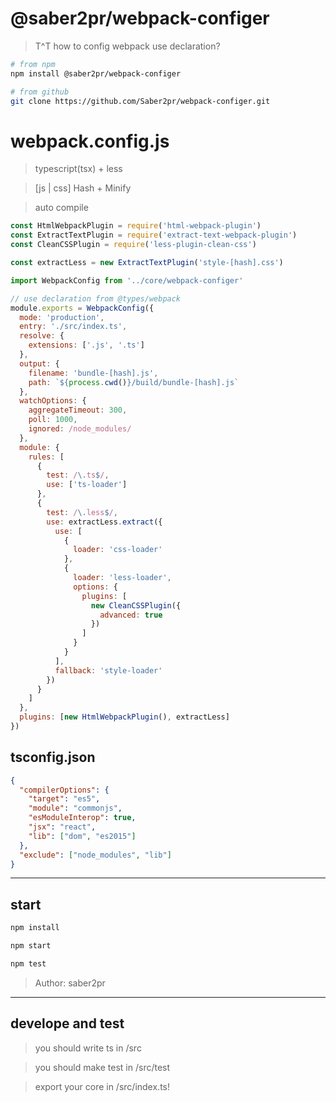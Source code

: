 # @saber2pr/webpack-configer

> T^T how to config webpack use declaration?

```bash
# from npm
npm install @saber2pr/webpack-configer

# from github
git clone https://github.com/Saber2pr/webpack-configer.git
```

# webpack.config.js

> typescript(tsx) + less

> [js | css] Hash + Minify

> auto compile

```js
const HtmlWebpackPlugin = require('html-webpack-plugin')
const ExtractTextPlugin = require('extract-text-webpack-plugin')
const CleanCSSPlugin = require('less-plugin-clean-css')

const extractLess = new ExtractTextPlugin('style-[hash].css')

import WebpackConfig from '../core/webpack-configer'

// use declaration from @types/webpack
module.exports = WebpackConfig({
  mode: 'production',
  entry: './src/index.ts',
  resolve: {
    extensions: ['.js', '.ts']
  },
  output: {
    filename: 'bundle-[hash].js',
    path: `${process.cwd()}/build/bundle-[hash].js`
  },
  watchOptions: {
    aggregateTimeout: 300,
    poll: 1000,
    ignored: /node_modules/
  },
  module: {
    rules: [
      {
        test: /\.ts$/,
        use: ['ts-loader']
      },
      {
        test: /\.less$/,
        use: extractLess.extract({
          use: [
            {
              loader: 'css-loader'
            },
            {
              loader: 'less-loader',
              options: {
                plugins: [
                  new CleanCSSPlugin({
                    advanced: true
                  })
                ]
              }
            }
          ],
          fallback: 'style-loader'
        })
      }
    ]
  },
  plugins: [new HtmlWebpackPlugin(), extractLess]
})
```

## tsconfig.json

```json
{
  "compilerOptions": {
    "target": "es5",
    "module": "commonjs",
    "esModuleInterop": true,
    "jsx": "react",
    "lib": ["dom", "es2015"]
  },
  "exclude": ["node_modules", "lib"]
}
```

---

## start

```bash
npm install
```

```bash
npm start

npm test
```

> Author: saber2pr

---

## develope and test

> you should write ts in /src

> you should make test in /src/test

> export your core in /src/index.ts!
